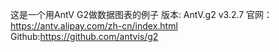这是一个用AntV G2做数据图表的例子
版本: AntV.g2 v3.2.7
官网：https://antv.alipay.com/zh-cn/index.html
Github:https://github.com/antvis/g2